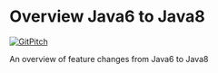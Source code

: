 # Overview Java6 to Java8

[![GitPitch](https://gitpitch.com/assets/badge.svg)](https://gitpitch.com/ujaehrig/j6toj8/master?grs=github)

An overview of feature changes from Java6 to Java8

